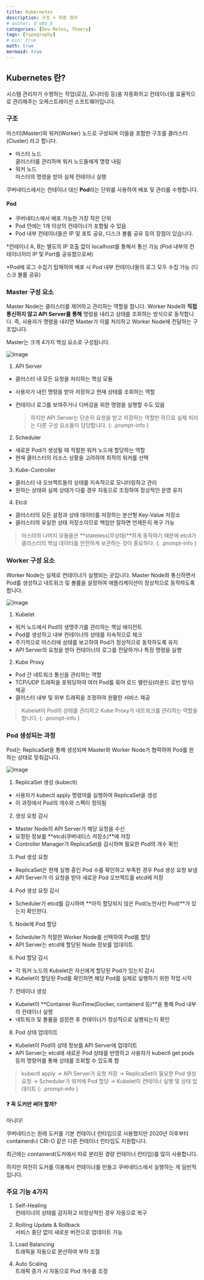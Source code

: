 ```yaml
---
title: Kubernetes
description: 구조 + 최종 정리
# author: d_o0o_b
categories: [Dev-Notes, Theory]
tags: [typography]
# pin: true
math: true
mermaid: true
---
```


## Kubernetes 란?

시스템 관리자가 수행하는 작업(로깅, 모니터링 등)을 자동화하고 컨테이너를 효율적으로 관리해주는 오케스트레이션 소프트웨어입니다.

### 구조

마스터(Master)와 워커(Worker) 노드로 구성되며 이들을 포함한 구조를 클러스터(Cluster) 라고 합니다.

- 마스터 노드 <br/>
  클러스터를 관리하며 워커 노드들에게 명령 내림
- 워커 노드 <br/> 
  마스터의 명령을 받아 실제 컨테이너 실행

쿠버네티스에서는 컨테이너 대신 **Pod**라는 단위를 사용하여 배포 및 관리를 수행합니다.

#### Pod

- 쿠버네티스에서 배포 가능한 가장 작은 단위
- Pod 안에는 1개 이상의 컨테이너가 포함될 수 있음
- Pod 내부 컨테이너들은 IP 및 포트 공유, 디스크 볼륨 공유 등의 장점이 있습니다.

*컨테이너 A, B는 별도의 IP 호출 없이 localhost를 통해서 통신 가능 (Pod 내부의 컨테이너끼리 IP 및 Port를 공유함으로써)

*Pod에 로그 수집기 탑재하여 배포 시 Pod 내부 컨테이너들의 로그 모두 수집 가능 (디스크 볼륨 공유)


### Master 구성 요소

Master Node는 클러스터를 제어하고 관리하는 역할을 합니다. Worker Node와 **직접 통신하지 않고 API Server를 통해** 명령을 내리고 상태를 조회하는 방식으로 동작합니다. 즉, 사용자가 명령을 내리면 Master가 이를 처리하고 Worker Node에 전달하는 구조입니다.

Master는 크게 4가지 핵심 요소로 구성됩니다.

![Image](https://github.com/user-attachments/assets/722a44d3-cc70-4078-93c8-8c41623bceb5?raw=true)

1. API Server
  - 클러스터 내 모든 요청을 처리하는 핵심 모듈
  - 사용자가 내린 명령을 받아 저장하고 현재 상태를 조회하는 역할
  - 컨테이너 로그를 보여주거나 디버깅을 위한 명령을 실행할 수도 있음

    > 하지만 API Server는 단순히 요청을 받고 저장하는 역할만 하므로 실제 처리는 다른 구성 요소들이 담당합니다.
    {: .prompt-info }

2. Scheduler
  - 새로운 Pod가 생성될 때 적절한 워커 노드에 할당하는 역할
  - 현재 클러스터의 리소스 상황을 고려하여 최적의 워커를 선택

3. Kube-Controller
  - 클러스터 내 오브젝트들의 상태를 지속적으로 모니터링하고 관리
  - 원하는 상태와 실제 상태가 다를 경우 자동으로 조정하여 정상적인 운영 유지

4. Etcd
  - 클러스터의 모든 설정과 상태 데이터를 저장하는 분산형 Key-Value 저장소
  - 클러스터의 유일한 상태 저장소이므로 백업만 잘하면 언제든지 복구 가능

> 마스터의 나머지 모듈들은 **stateless(무상태)**하게 동작하기 때문에 etcd가 클러스터의 핵심 데이터를 안전하게 보관하는 것이 중요하다.
{: .prompt-info }


### Worker 구성 요소

Worker Node는 실제로 컨테이너가 실행되는 곳입니다. Master Node와 통신하면서 Pod를 생성하고 네트워크 및 볼륨을 설정하여 애플리케이션이 정상적으로 동작하도록 합니다.

![Image](https://github.com/user-attachments/assets/de7b8964-987f-458a-9e39-6d15440a0cad?raw=true)

1. Kubelet
  - 워커 노드에서 Pod의 생명주기를 관리하는 핵심 에이전트
  - Pod를 생성하고 내부 컨테이너의 상태를 지속적으로 체크
  - 주기적으로 마스터에 상태를 보고하여 Pod가 정상적으로 동작하도록 유지
  - API Server의 요청을 받아 컨테이너의 로그를 전달하거나 특정 명령을 실행

2. Kube Proxy
  - Pod 간 네트워크 통신을 관리하는 역할
  - TCP/UDP 트래픽을 포워딩하여 여러 Pod를 묶어 로드 밸런싱(라운드 로빈 방식) 제공
  - 클러스터 내부 및 외부 트래픽을 조정하여 원활한 서비스 제공

> Kubelet이 Pod의 상태를 관리하고 Kube Proxy가 네트워크를 관리하는 역할을 합니다.
{: .prompt-info }

### Pod 생성되는 과정

Pod는 ReplicaSet을 통해 생성되며 Master와 Worker Node가 협력하여 Pod를 원하는 상태로 맞춰갑니다.

![Image](https://github.com/user-attachments/assets/e777a9e0-4934-4de1-ae63-ecf64d908ea9?raw=true)

1. ReplicaSet 생성 (kubectl)
  - 사용자가 kubectl apply 명령어를 실행하여 ReplicaSet을 생성
  - 이 과정에서 Pod의 개수와 스펙이 정의됨

2. 생성 요청 감시
  - Master Node의 API Server가 해당 요청을 수신
  - 요청된 정보를 **etcd(쿠버네티스 저장소)**에 저장
  - Controller Manager가 ReplicaSet을 감시하며 필요한 Pod의 개수 확인

3. Pod 생성 요청
  - ReplicaSet은 현재 실행 중인 Pod 수를 확인하고 부족한 경우 Pod 생성 요청 보냄
  - API Server가 이 요청을 받아 새로운 Pod 오브젝트를 etcd에 저장

4. Pod 생성 요청 감시
  - Scheduler가 etcd를 감시하며 **아직 할당되지 않은 Pod(노언사인 Pod)**가 있는지 확인한다.

5. Node에 Pod 할당
  - Scheduler가 적절한 Worker Node를 선택하여 Pod를 할당
  - API Server는 etcd에 할당된 Node 정보를 업데이트

6. Pod 할당 감시
  - 각 워커 노드의 Kubelet은 자신에게 할당된 Pod가 있는지 감시
  - Kubelet이 할당된 Pod를 확인하면 해당 Pod를 실제로 실행하기 위한 작업 시작

7. 컨테이너 생성
  - Kubelet이 **Container RunTime(Docker, containerd 등)**을 통해 Pod 내부의 컨테이너 실행
  - 네트워크 및 볼륨을 설정한 후 컨테이너가 정상적으로 실행되는지 확인

8. Pod 상태 업데이트
  - Kubelet이 Pod의 상태 정보를 API Server에 업데이트
  - API Server는 etcd에 새로운 Pod 상태를 반영하고 사용자가 kubectl get pods 등의 명령어를 통해 상태를 조회할 수 있도록 함


> kubectl apply → API Server가 요청 저장 → ReplicaSet이 필요한 Pod 생성 요청 → Scheduler가 워커에 Pod 할당 → Kubelet이 컨테이너 실행 및 상태 업데이트
{: .prompt-info }


#### ❓ 꼭 도커만 써야 할까?

아니다!

쿠버네티스는 원래 도커를 기본 컨테이너 런타임으로 사용했지만 2020년 이후부터 containerd나 CRI-O 같은 다른 컨테이너 런타임도 지원합니다.

최근에는 containerd(도커에서 따로 분리된 경량 컨테이너 런타임)를 많이 사용합니다.

하지만 여전히 도커를 이용해서 컨테이너를 만들고 쿠버네티스에서 실행하는 게 일반적입니다.


### 주요 기능 4가지 

1. Self-Healing <br/>
  컨테이너의 상태를 감지하고 비정상적인 경우 자동으로 복구

2. Rolling Update & Rollback <br/>
  서비스 중단 없이 새로운 버전으로 업데이트 가능

3. Load Balancing <br/>
  트래픽을 자동으로 분산하여 부하 조절

4. Auto Scaling <br/>
  트래픽 증가 시 자동으로 Pod 개수를 조정